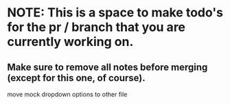 # NOTE: This is a space to make todo's for the pr / branch that you are currently working on. 
Make sure to remove all notes before merging (except for this one, of course).
----------------------------------------------------------------------------------------------------
move mock dropdown options to other file

